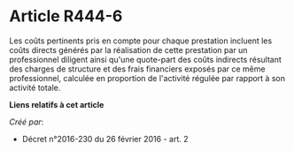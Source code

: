 # Article R444-6

Les coûts pertinents pris en compte pour chaque prestation incluent les coûts directs générés par la réalisation de cette
prestation par un professionnel diligent ainsi qu'une quote-part des coûts indirects résultant des charges de structure et
des frais financiers exposés par ce même professionnel, calculée en proportion de l'activité régulée par rapport à son
activité totale.

**Liens relatifs à cet article**

_Créé par_:

  - Décret n°2016-230 du 26 février 2016 - art. 2
